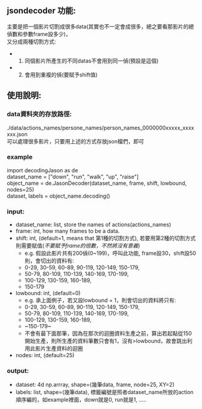 ## jsondecoder 功能:
主要是把一個影片切割成很多data(其實也不一定會成很多，總之要看那影片的總偵數和參數frame設多少)，  
又分成兩種切割方式:
* 1. 同個影片所產生的不同datas不會用到同一偵(預設是這個)  
* 2. 會用到重複的偵(要賦予shift值)  
  
## 使用說明:
### data資料夾的存放路徑:
./data/actions_names/persone_names/person_names_0000000xxxxx_xxxxxxx.json  
可以處理很多影片，只要用上述的方式存放json檔們，即可
### example
  import decodingJason as de  
  dataset_name = ["down", "run", "walk", "up", "raise"]  
  object_name = de.JasonDecoder(dataset_name, frame, shift, lowbound, nodes=25)    
  dataset, labels = object_name.decoding()  
### input:  
* dataset_name: list, store the names of actions(actions_names)  
* frame:  int, how many frames to be a data.  
* shift:  int, (default=1, means that 第1種的切割方式), 若要用第2種的切割方式則需要賦值(*不要賦予frame的倍數，不然將沒有意義*)  
  * e.g. 假設此影片共有200偵(0~199)，呼叫此功能, frame設30，shift設50則，會切出的資料有:  
  * 0-29, 30-59, 60-89, 90-119, 120-149, 150-179,   
  * 50-79, 80-109, 110-139, 140-169, 170-199,   
  * 100-129, 130-159, 160-189,  
  * 150-179     
* lowbound: int, (default=0)  
  * e.g. 承上面例子，若又設lowbound = 1，則會切出的資料將只有:  
  * 0-29, 30-59, 60-89, 90-119, 120-149, 150-179,   
  * 50-79, 80-109, 110-139, 140-169, 170-199,   
  * 100-129, 130-159, 160-189,  
  * ~150-179~   
  * 不會有最下面那筆，因為在那次的迴圈資料生產之前，算出若起點從150開始生產，則所生產的資料筆數只會有1，沒有>lowbound，故會跳出利用此影片生產資料的迴圈   
* nodes:  int, (default=25)  
### output:  
* dataset: 4d np.arrray, shape=(幾筆data, frame, node=25, XY=2)  
* labels:  list, shape=(幾筆data), 標籤編號是照者dataset_name所放的action順序編的，如example裡面，down就是0, run就是1, .....  
